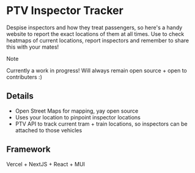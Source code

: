 # PTV Inspector Tracker

Despise inspectors and how they treat passengers, so here's a handy website to report the exact locations of them at all times. Use to check heatmaps of current locations, report inspectors and remember to share this with your mates!

> [!NOTE]
> Currently a work in progress! Will always remain open source + open to contributers :)

## Details

- Open Street Maps for mapping, yay open source
- Uses your location to pinpoint inspector locations
- PTV API to track current tram + train locations, so inspectors can be attached to those vehicles

## Framework

Vercel + NextJS + React + MUI

